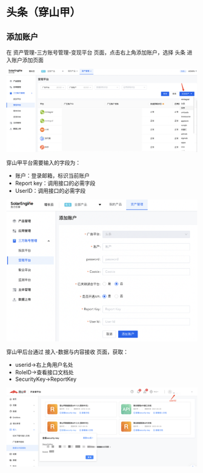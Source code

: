# 头条（穿山甲）

## 添加账户

在 资产管理-三方账号管理-变现平台 页面，点击右上角添加账户，选择 头条 进入账户添加页面

![](<../../../.gitbook/assets/image (98).png>)

穿山甲平台需要输入的字段为：

* 账户：登录邮箱，标识当前账户
* Report key：调用接口的必需字段
* UserID：调用接口的必需字段

![](<../../../.gitbook/assets/image (162).png>)

穿山甲后台通过 接入-数据与内容接收 页面，获取：

* userid->右上角用户名处
* RoleID->查看接口文档处
* SecurityKey->ReportKey

![](<../../../.gitbook/assets/image (133).png>)


